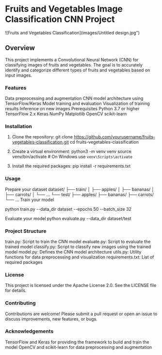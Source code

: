 # Fruits and Vegetables Image Classification CNN Project
![Fruits and Vegetables Classification](images/Untitled design.jpg")
## Overview
This project implements a Convolutional Neural Network (CNN) for classifying images of fruits and vegetables. The goal is to accurately identify and categorize different types of fruits and vegetables based on input images.

### Features
Data preprocessing and augmentation
CNN model architecture using TensorFlow/Keras
Model training and evaluation
Visualization of training results
Inference on new images
Prerequisites
Python 3.7 or higher
TensorFlow 2.x
Keras
NumPy
Matplotlib
OpenCV
scikit-learn

### Installation
1. Clone the repository:
 git clone https://github.com/yourusername/fruits-vegetables-classification.git
 cd fruits-vegetables-classification

3. Create a virtual environment:
   python3 -m venv venv
source venv/bin/activate   # On Windows use `venv\Scripts\activate`

4. Install the required packages:
   pip install -r requirements.txt

### Usage
Prepare your dataset
dataset/
├── train/
│   ├── apples/
│   ├── bananas/
│   ├── carrots/
│   └── ...
└── test/
    ├── apples/
    ├── bananas/
    ├── carrots/
    └── ...
Train your model

python train.py --data_dir dataset --epochs 50 --batch_size 32

Evaluate your model
python evaluate.py --data_dir dataset/test

### Project Structure
train.py: Script to train the CNN model
evaluate.py: Script to evaluate the trained model
classify.py: Script to classify new images using the trained model
model.py: Defines the CNN model architecture
utils.py: Utility functions for data preprocessing and visualization
requirements.txt: List of required packages

### License
This project is licensed under the Apache License 2.0. See the LICENSE file for details.

### Contributing
Contributions are welcome! Please submit a pull request or open an issue to discuss improvements, new features, or bugs.

### Acknowledgements
TensorFlow and Keras for providing the framework to build and train the model
OpenCV and scikit-learn for data preprocessing and augmentation
